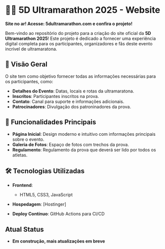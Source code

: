 # 🏃‍♂️ 5D Ultramarathon 2025 - Website

**Site no ar! Acesse: 5dultramarathon.com e confira o projeto!**

Bem-vindo ao repositório do projeto para a criação do site oficial da **5D Ultramarathon 2025**! Este projeto é dedicado a fornecer uma experiência digital completa para os participantes, organizadores e fãs deste evento incrível de ultramaratona.

## 🌟 Visão Geral

O site tem como objetivo fornecer todas as informações necessárias para os participantes, como:

- **Detalhes do Evento**: Datas, locais e rotas da ultramaratona.
- **Inscritos**: Participantes inscritos na prova.
- **Contato**: Canal para suporte e informações adicionais.
- **Patrocinadores**: Divulgação dos patroninadores da prova.

## 📑 Funcionalidades Principais

- **Página Inicial**: Design moderno e intuitivo com informações principais sobre o evento.
- **Galeria de Fotos**: Espaço de fotos com trechos da prova.
- **Regulamento**: Regulamento da prova que deverá ser lido por todos os atletas.

## 🛠️ Tecnologias Utilizadas

- **Frontend**: 
  - HTML5, CSS3, JavaScript

- **Hospedagem**: [Hostinger]

- **Deploy Contínuo**: GitHub Actions para CI/CD

## Atual Status
- **Em construção, mais atualizações em breve**


